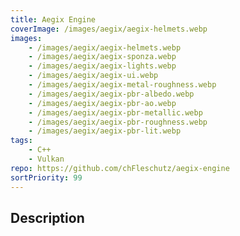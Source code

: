 ```yaml
---
title: Aegix Engine
coverImage: /images/aegix/aegix-helmets.webp
images: 
    - /images/aegix/aegix-helmets.webp
    - /images/aegix/aegix-sponza.webp
    - /images/aegix/aegix-lights.webp
    - /images/aegix/aegix-ui.webp
    - /images/aegix/aegix-metal-roughness.webp
    - /images/aegix/aegix-pbr-albedo.webp
    - /images/aegix/aegix-pbr-ao.webp
    - /images/aegix/aegix-pbr-metallic.webp
    - /images/aegix/aegix-pbr-roughness.webp
    - /images/aegix/aegix-pbr-lit.webp
tags: 
    - C++
    - Vulkan
repo: https://github.com/chFleschutz/aegix-engine
sortPriority: 99
---
```


## Description

